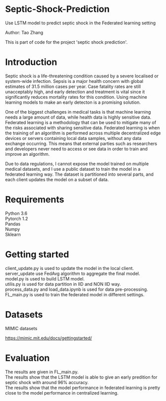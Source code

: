 # Septic-Shock-Prediction
Use  LSTM model to predict septic shock in the Federated learning setting

Author: Tao Zhang

This is part of code for the project 'septic shock prediction'.

# Introduction
Septic shock is a life-threatening condition caused by a severe localised or system-wide infection. Sepsis is a major health concern with global estimates of 31.5 million cases per year. Case fatality rates are still unacceptably high, and early detection and treatment is vital since it significantly reduces mortality rates for this condition. Using machine learning models to make an early detecton is a promising solution.

One of the biggest challenges in medical tasks is that machine learning needs a large amount of data, while health data is highly sensitive data.
Federated learning is a methodology that can be used to mitigate many of the risks associated with sharing sensitive data. Federated learning is when the training of an algorithm is performed across multiple decentralized edge devices or servers containing local data samples, without any data exchange occurring. This means that external parties such as researchers and developers never need to access or see data in order to train and improve an algorithm. 

Due to data regulations, I cannot expose the model trained on multiple medical datasets, and I use a public dataset to train the model in a federated learning way. The dataset is partitioned into several parts, and each client updates the model on a subset of data. 

# Requirements
Python 3.6 <br>
Pytorch 1.2 <br>
Pandas <br>
Numpy <br>
Sklearn <br>

# Getting started
client_update.py is used to update the model in the local client. <br>
server_update use FedAvg algorithm to aggregate the final model. <br>
model.py is used to build LSTM model. <br>
utilis.py is used for data partition in IID and NON IID way. <br>
process_data.py and load_data.ipynb is used for data pre-processing. <br>
FL_main.py is used to train the federated model in different settings.

# Datasets
MIMIC datasets <br>

https://mimic.mit.edu/docs/gettingstarted/

# Evaluation
The results are given in FL_main.py. <br>
The results show that the LSTM model is able to give an early predition for septic shock with around 96% accuracy. <br>
The results show that the model performance in federated learning is pretty close to the model performance in centralized learning.
